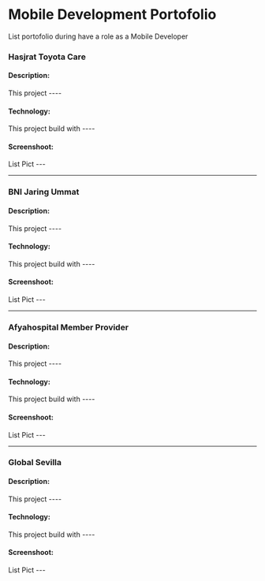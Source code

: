 
# Mobile Development Portofolio
List portofolio during have a role as a Mobile Developer

### Hasjrat Toyota Care
#### Description:
This project ----
#### Technology:
This project build with ----
#### Screenshoot:
List Pict ---

---

### BNI Jaring Ummat
#### Description:
This project ----
#### Technology:
This project build with ----
#### Screenshoot:
List Pict ---

---

### Afyahospital Member Provider
#### Description:
This project ----
#### Technology:
This project build with ----
#### Screenshoot:
List Pict ---

---

### Global Sevilla
#### Description:
This project ----
#### Technology:
This project build with ----
#### Screenshoot:
List Pict ---